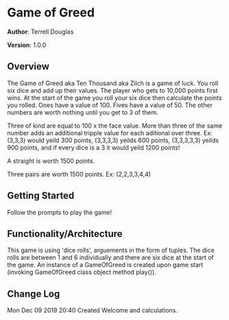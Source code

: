 # Game of Greed

**Author**: Terrell Douglas

**Version**: 1.0.0

## Overview
The Game of Greed aka Ten Thousand aka Zilch is a game of luck. You roll six dice and add up their values. The player who gets to 10,000 points first wins. At the start of the game you roll your six dice then calculate the points you rolled. Ones have a value of 100. Fives have a value of 50. The other numbers are worth nothing until you get to 3 of them. 

Three of kind are equal to 100 x the face value. More than three of the same number adds an additional tripple value for each aditional over three. Ex: (3,3,3) would yeild 300 points, (3,3,3,3) yeilds 600 points, (3,3,3,3,3) yeilds 900 points, and if every dice is a 3 it would yeild 1200 points!

A straight is worth 1500 points. 

Three pairs are worth 1500 points. Ex: (2,2,3,3,4,4)

## Getting Started
Follow the prompts to play the game!

## Functionality/Architecture
This game is using 'dice rolls', arguements in the form of tuples. The dice rolls are between 1 and 6 individually and there are six dice at the start of the game. An instance of a GameOfGreed is created upon game start (invoking GameOfGreed class object method play()).

## Change Log
Mon Dec 09 2019 20:40 Created Welcome and calculations.
